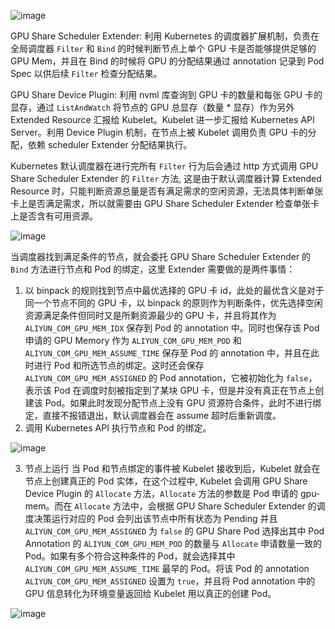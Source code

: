 ![image](http://70data.net/upload/kubernetes/Ali-GPU-Share.png)

GPU Share Scheduler Extender: 利用 Kubernetes 的调度器扩展机制，负责在全局调度器 `Filter` 和 `Bind` 的时候判断节点上单个 GPU 卡是否能够提供足够的 GPU Mem，并且在 Bind 的时候将 GPU 的分配结果通过 annotation 记录到 Pod Spec 以供后续 `Filter` 检查分配结果。

GPU Share Device Plugin: 利用 nvml 库查询到 GPU 卡的数量和每张 GPU 卡的显存，通过 `ListAndWatch` 将节点的 GPU 总显存（数量 * 显存）作为另外 Extended Resource 汇报给 Kubelet。Kubelet 进一步汇报给 Kubernetes API Server。利用 Device Plugin 机制，在节点上被 Kubelet 调用负责 GPU 卡的分配，依赖 scheduler Extender 分配结果执行。

Kubernetes 默认调度器在进行完所有 `Filter` 行为后会通过 http 方式调用 GPU Share Scheduler Extender 的 `Filter` 方法, 这是由于默认调度器计算 Extended Resource 时，只能判断资源总量是否有满足需求的空闲资源，无法具体判断单张卡上是否满足需求，所以就需要由 GPU Share Scheduler Extender 检查单张卡上是否含有可用资源。

![image](http://70data.net/upload/kubernetes/Ali-GPU-Share-Scheduler-Extender.png)

当调度器找到满足条件的节点，就会委托 GPU Share Scheduler Extender 的 `Bind` 方法进行节点和 Pod 的绑定，这里 Extender 需要做的是两件事情：
1. 以 binpack 的规则找到节点中最优选择的 GPU 卡 id，此处的最优含义是对于同一个节点不同的 GPU 卡，以 binpack 的原则作为判断条件，优先选择空闲资源满足条件但同时又是所剩资源最少的 GPU 卡，并且将其作为 `ALIYUN_COM_GPU_MEM_IDX` 保存到 Pod 的 annotation 中。同时也保存该 Pod 申请的 GPU Memory 作为 `ALIYUN_COM_GPU_MEM_POD` 和 `ALIYUN_COM_GPU_MEM_ASSUME_TIME` 保存至 Pod 的 annotation 中，并且在此时进行 Pod 和所选节点的绑定。这时还会保存 `ALIYUN_COM_GPU_MEM_ASSIGNED` 的 Pod annotation，它被初始化为 `false`，表示该 Pod 在调度时刻被指定到了某块 GPU 卡，但是并没有真正在节点上创建该 Pod。如果此时发现分配节点上没有 GPU 资源符合条件，此时不进行绑定，直接不报错退出，默认调度器会在 assume 超时后重新调度。
2. 调用 Kubernetes API 执行节点和 Pod 的绑定。

![image](http://70data.net/upload/kubernetes/Ali-Kubernetes-API-Node-Pod-Bind.png)

3. 节点上运行
当 Pod 和节点绑定的事件被 Kubelet 接收到后，Kubelet 就会在节点上创建真正的 Pod 实体，在这个过程中, Kubelet 会调用 GPU Share Device Plugin 的 `Allocate` 方法，`Allocate` 方法的参数是 Pod 申请的 gpu-mem。而在 `Allocate` 方法中，会根据 GPU Share Scheduler Extender 的调度决策运行对应的 Pod 会列出该节点中所有状态为 Pending 并且 `ALIYUN_COM_GPU_MEM_ASSIGNED` 为 `false` 的 GPU Share Pod 选择出其中 Pod Annotation 的 `ALIYUN_COM_GPU_MEM_POD` 的数量与 `Allocate` 申请数量一致的 Pod。如果有多个符合这种条件的 Pod，就会选择其中 `ALIYUN_COM_GPU_MEM_ASSUME_TIME` 最早的 Pod。将该 Pod 的 annotation `ALIYUN_COM_GPU_MEM_ASSIGNED` 设置为 `true`，并且将 Pod annotation 中的 GPU 信息转化为环境变量返回给 Kubelet 用以真正的创建 Pod。

![image](http://70data.net/upload/kubernetes/Ali-Run-On-Node.png)

